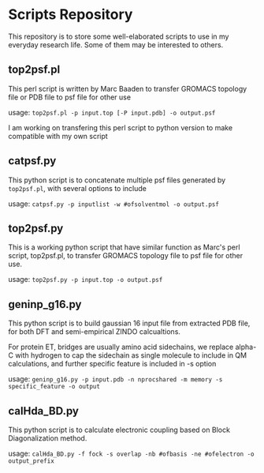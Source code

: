 # Scripts Repository
This repository is to store some well-elaborated scripts to use in my everyday research life. Some of them may be
interested to others.

## top2psf.pl
This perl script is written by Marc Baaden to transfer GROMACS topology file or PDB file to psf file for other use

usage: `top2psf.pl -p input.top [-P input.pdb] -o output.psf`

I am working on transfering this perl script to python version to make compatible with my own script

## catpsf.py
This python script is to concatenate multiple psf files generated by `top2psf.pl`, with several options to include

usage: `catpsf.py -p inputlist -w #ofsolventmol -o output.psf`

## top2psf.py
This is a working python script that have similar function as Marc's perl script, top2psf.pl, to transfer GROMACS topology file to psf file for
other use.

usage: `top2psf.py -p input.top -o output.psf`

## geninp_g16.py
This python script is to build gaussian 16 input file from extracted PDB file, for both DFT and semi-empirical ZINDO
calcualtions. 

For protein ET, bridges are usually amino acid sidechains, we replace alpha-C with hydrogen to cap the sidechain as
single molecule to include in QM calculations, and further specific feature is included in -s option

usage: `geninp_g16.py -p input.pdb -n nprocshared -m memory -s specific_feature -o output` 

## calHda_BD.py
This python script is to calculate electronic coupling based on Block Diagonalization method.

usage: `calHda_BD.py -f fock -s overlap -nb #ofbasis -ne #ofelectron -o output_prefix`
